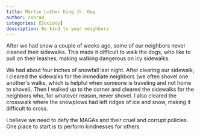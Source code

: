 ```yaml
---
title: Martin Luther King Jr. Day
author: conrad
categories: [Society]
description: Be kind to your neighbors.
---
```


After we had snow a couple of weeks ago, some of our neighbors never cleaned
their sidewalks. This made it difficult to walk the dogs, who like to pull on
their leashes, making walking dangerous on icy sidewalks.

We had about four inches of snowfall last night. After clearing our sidewalk, 
I cleared the sidewalks for the immediate neighbors (we often shovel one another's
walks, which is helpful when someone is traveling and not home to shovel). Then
I walked up to the corner and cleared the sidewalks for the neighbors who,
for whatever reason, never shovel. I also cleared the crosswalk
where the snowplows had left ridges of ice and snow, making it difficult to
cross. 

I believe we need to defy the MAGAs and their cruel and corrupt policies. One place to
start is to perform kindnesses for others.
